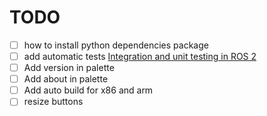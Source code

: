 # TODO
- [ ] how to install python dependencies package
- [ ] add automatic tests [Integration and unit testing in ROS 2](https://arnebaeyens.com/blog/2024/ros2-integration-testing/)
- [ ] Add version in palette
- [ ] Add about in palette 
- [ ] Add auto build for x86 and arm
- [ ] resize buttons